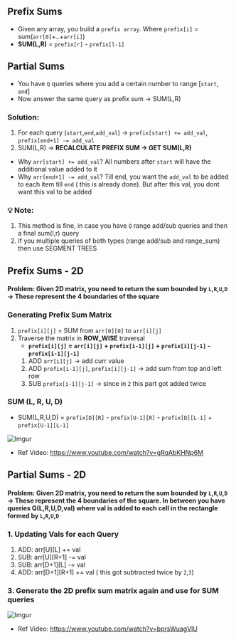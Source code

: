 ## Prefix Sums
- Given any array, you build a `prefix array`. Where `prefix[i]` = sum(`arr[0]`+..+`arr[i]`)
- **SUM(L,R)** = `prefix[r]` - `prefix[l-1]` 


## Partial Sums
- You have `Q` queries where you add a certain number to range [`start`, `end`]
- Now answer the same query as prefix sum -> SUM(L,R)
### Solution:
1. For each query (`start`,`end`,`add_val`) ->  `prefix[start] += add_val`, `prefix[end+1] -= add_val`
2. SUM(L,R) -> **RECALCULATE PREFIX SUM -> GET SUM(L,R)**

- Why `arr[start] += add_val`? All numbers after `start` will have the additional value added to it
- Why `arr[end+1] -= add_val`? Till end, you want the `add_val` to be added to each item till `end` ( this is already done). But after this val, you dont want this val to be added


### 💡 **Note**: 
  1. This method is fine, in case you have `Q` range add/sub queries and then a final sum(l,r) query
  2. If you multiple queries of both types (range add/sub and range_sum) then use SEGMENT TREES



## Prefix Sums - 2D
#### Problem: Given 2D matrix, you need to return the sum bounded by `L`,`R`,`U`,`D` -> These represent the 4 boundaries of the square

### Generating Prefix Sum Matrix
1. `prefix[i][j]` = SUM from `arr[0][0]` to `arr[i][j]`
2. Traverse the matrix in **ROW_WISE** traversal
   - **`prefix[i][j]` = `arr[i][j]` + `prefix[i-1][j]` + `prefix[i][j-1]` - `prefix[i-1][j-1]`**
    1. ADD `arr[i][j]` -> add curr value
    2. ADD `prefix[i-1][j]`, `prefix[i][j-1]` -> add sum from top and left row
    3. SUB `prefix[i-1][j-1]` -> since in `2` this part got added twice

### SUM (L, R, U, D)
- SUM(L,R,U,D) = `prefix[D][R]` - `prefix[U-1][R]` - `prefix[D][L-1]` + `prefix[U-1][L-1]`

![Imgur](https://i.imgur.com/bsynfgC.png)
- Ref Video: https://www.youtube.com/watch?v=gRqAbKHNp6M


## Partial Sums - 2D
#### Problem: Given 2D matrix, you need to return the sum bounded by `L`,`R`,`U`,`D` -> These represent the 4 boundaries of the square. In between you have queries Q(L,R,U,D,val) where val is added to each cell in the rectangle formed by `L`,`R`,`U`,`D`


### 1. Updating Vals for each Query
1. ADD: arr[U][L] += val
2. SUB: arr[U][R+1] -= val
3. SUB: arr[D+1][L] -= val
4. ADD: arr[D+1][R+1] += val ( this got subtracted twice by `2`,`3`)

### 3. Generate the 2D prefix sum matrix again and use for SUM queries

![Imgur](https://i.imgur.com/1wrjbjS.png)
- Ref Video: https://www.youtube.com/watch?v=bprsWuagVlU